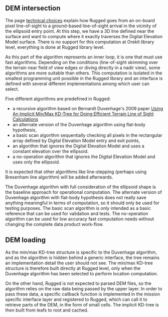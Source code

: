 <!--- Copyright 2013-2015 CS Systèmes d'Information
  Licensed under the Apache License, Version 2.0 (the "License");
  you may not use this file except in compliance with the License.
  You may obtain a copy of the License at
  
    http://www.apache.org/licenses/LICENSE-2.0
  
  Unless required by applicable law or agreed to in writing, software
  distributed under the License is distributed on an "AS IS" BASIS,
  WITHOUT WARRANTIES OR CONDITIONS OF ANY KIND, either express or implied.
  See the License for the specific language governing permissions and
  limitations under the License.
-->

DEM intersection
------------
The page [technical choices](./technical-choices.html) explain how Rugged goes from an on-board pixel
line-of-sight to a ground-based line-of-sight arrival in the vicinity of the ellipsoid entry point. At
this step, we have a 3D line defined near the surface and want to compute where it exactly traverses the
Digital Elevation Model surface. There is no support for this computation at Orekit library level,
everything is done at Rugged library level.

As this part of the algorithm represents an inner loop, it is one that must use fast algorithms. Depending
on the conditions (line-of-sight skimming over the terrain near field of view edges or diving directly in
a nadir view), some algorithms are more suitable than others. This computation is isolated in the smallest
programming unit possible in the Rugged library and an interface is defined with several different
implementations among which user can select.

Five different algorithms are predefined in Rugged:

 * a recursive algorithm based on Bernardt Duvenhage's 2009 paper
   [Using An Implicit Min/Max KD-Tree for Doing Efficient Terrain Line of Sight Calculations](http://researchspace.csir.co.za/dspace/bitstream/10204/3041/1/Duvenhage_2009.pdf)
 * an alternate version of the Duvenhage algorithm using flat-body hypothesis,
 * a basic scan algorithm sequentially checking all pixels in the rectangular array defined by Digital Elevation Model entry and exit points,
 * an algorithm that ignores the Digital Elevation Model and uses a constant elevation over the ellipsoid.
 * a no-operation algorithm that ignores the Digital Elevation Model and uses only the ellipsoid.

It is expected that other algorithms like line-stepping (perhaps using Bresenham line algorithm) will be added afterwards.

The Duvenhage algorithm with full consideration of the ellipsoid shape is the baseline approach for operational
computation. The alternate version of Duvenhage algorithm with flat-body hypothesis does not really save anything
meaningful in terms of computation, so it should only be used for testing purposes. The basic scan algorithm is only
intended as a basic reference that can be used for validation and tests. The no-operation algorithm can be used for
low accuracy fast computation needs without changing the complete data product work-flow.

DEM loading
-----------

As the min/max KD-tree structure is specific to the Duvenhage algorithm, and as the algorithm is hidden behind
a generic interface, the tree remains an implementation detail the user should not see. The min/max KD-tree structure is
therefore built directly at Rugged level, only when the Duvenhage algorithm has been selected to perform location computation.

On the other hand, Rugged is not expected to parsed DEM files, so the algorithm relies on the raw data being passed by the upper
layer. In order to pass these data, a specific callback function is implemented in the mission specific interface layer and
registered to Rugged, which can call it to retrieve parts of the DEM, in the form of small cells. The implicit KD-tree is then
built from leafs to root and cached.
